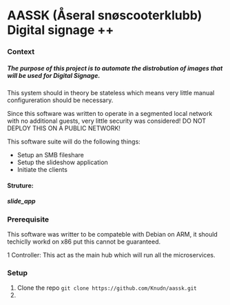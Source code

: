# AASSK (Åseral snøscooterklubb) Digital signage ++

### Context
##### The purpose of this project is to automate the distrobution of images that will be used for Digital Signage.

This system should in theory be stateless which means very little manual configureration should be necessary. 

Since this software was written to operate in a segmented local network with no additional guests, very little security was considered! DO NOT DEPLOY THIS ON A PUBLIC NETWORK! 

This software suite will do the following things:
- Setup an SMB fileshare
- Setup the slideshow application
- Initiate the clients

#### Struture:

##### slide_app


### Prerequisite

This software was writter to be compateble with Debian on ARM, it should techiclly workd on x86 put this cannot be guaranteed.

1 Controller: This act as the main hub which will run all the microservices.

### Setup


1. Clone the repo
`git clone https://github.com/Knudn/aassk.git`
2. 



